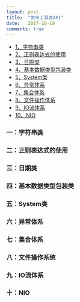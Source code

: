 ```yaml
---
layout: post
title:  "常用工具类API"
date:   2017-10-19
comments: true
---
```

* [1、字符串类](#string)
* [2、正则表达式的使用](#regular)
* [3、日期类](#date)
* [4、基本数据类型包装类](#basicType)
* [5、System类](#system)
* [6、异常体系](#throws)
* [7、集合体系](#collection)
* [8、文件操作体系](#file)
* [9、IO流体系](#IO)
* [10、NIO](#nio)

<h3 id="string">一：字符串类</h3>
<h3 id="regular">二：正则表达式的使用</h3>
<h3 id="date">三：日期类</h3>
<h3 id="basicType">四：基本数据类型包装类</h3>
<h3 id="system">五：System类</h3>
<h3 id="throws">六：异常体系</h3>
<h3 id="collection">七：集合体系</h3>
<h3 id="file">八：文件操作系统</h3>
<h3 id="IO">九：IO流体系</h3>
<h3 id="nio">十：NIO</h3>
